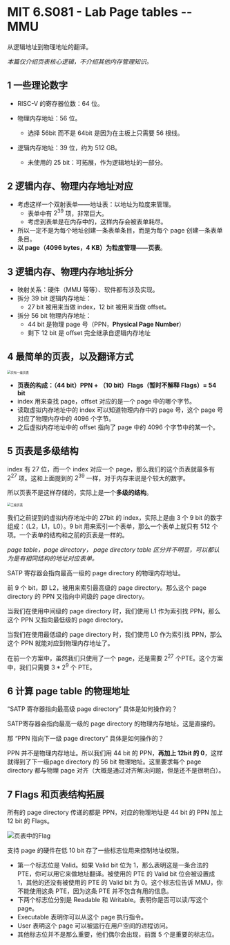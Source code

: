 # MIT 6.S081 - Lab Page tables -- MMU

从逻辑地址到物理地址的翻译。

*本篇仅介绍页表核心逻辑，不介绍其他内存管理知识。*

## 1 一些理论数字

- RISC-V 的寄存器位数：64 位。

- 物理内存地址：56 位。
  - 选择 56bit 而不是 64bit 是因为在主板上只需要 56 根线。
- 逻辑内存地址：39 位，约为 512 GB。
  - 未使用的 25 bit：可拓展，作为逻辑地址的一部分。

## 2 逻辑内存、物理内存地址对应

- 考虑这样一个双射表单——地址表：以地址为粒度来管理。
  - 表单中有 $2^{39}$ 项，非常巨大。
  - 考虑到表单是在内存中的，这样内存会被表单耗尽。
- 所以一定不是为每个地址创建一条表单条目，而是为每个 page 创建一条表单条目。
- **以 page（4096 bytes，4 KB）为粒度管理——页表**。

## 3 逻辑内存、物理内存地址拆分

- 映射关系：硬件（MMU 等等）、软件都有涉及实现。
- 拆分 39 bit 逻辑内存地址：
  - 27 bit 被用来当做 index，12 bit 被用来当做 offset。
- 拆分 56 bit 物理内存地址：
  - 44 bit 是物理 page 号（PPN，**Physical Page Number**）
  - 剩下 12 bit 是 offset 完全继承自逻辑内存地址

## 4 最简单的页表，以及翻译方式

<img src="https://typora-1304621073.cos.ap-guangzhou.myqcloud.com/typora/%E5%8F%AA%E6%9C%89%E4%B8%80%E7%BA%A7%E9%A1%B5%E8%A1%A8.png" alt="只有一级页表" style="zoom: 50%;" />

- **页表的构成：（44 bit）PPN + （10 bit）Flags（暂时不解释 Flags）= 54 bit**
- index 用来查找 page，offset 对应的是一个 page 中的哪个字节。
- 读取虚拟内存地址中的 index 可以知道物理内存中的 page 号，这个 page 号对应了物理内存中的 4096 个字节。
- 之后虚拟内存地址中的 offset 指向了 page 中的 4096 个字节中的某一个。

## 5 页表是多级结构

index 有 27 位，而一个 index 对应一个 page，那么我们的这个页表就最多有 $2^{27}$ 项。这和上面提到的 $2^{39}$ 一样，对于内存来说是个较大的数字。

所以页表不是这样存储的，实际上是一个**多级的结构**。

<img src="https://typora-1304621073.cos.ap-guangzhou.myqcloud.com/typora/%E4%B8%89%E7%BA%A7%E9%A1%B5%E8%A1%A8.png" alt="三级页表" style="zoom: 50%;" />

我们之前提到的虚拟内存地址中的 27bit 的 index，实际上是由 3 个 9 bit 的数字组成：（L2，L1，L0）。9 bit 用来索引一个表单，那么一个表单上就只有 512 个项。一个表单的结构和之前的页表是一样的。

*page table，page directory， page directory table 区分并不明显，可以都认为是有相同结构的地址对应表单。*

SATP 寄存器会指向最高一级的 page directory 的物理内存地址。

前 9 个 bit，即 L2，被用来索引最高级的 page directory。那么这个 page directory 的 PPN 又指向中间级的 page directory。

当我们在使用中间级的 page directory 时，我们使用 L1 作为索引找 PPN，那么这个 PPN 又指向最低级的 page directory。

当我们在使用最低级的 page directory 时，我们使用 L0 作为索引找 PPN，那么这个 PPN 就能对应到物理内存地址了。

在前一个方案中，虽然我们只使用了一个 page，还是需要 $2^{27}$ 个PTE。这个方案中，我们只需要 $3 * 2^9$ 个 PTE。

## 6 计算 page table 的物理地址

“SATP 寄存器指向最高级 page directory” 具体是如何操作的？

SATP寄存器会指向最高一级的 page directory 的物理内存地址。这是直接的。

那 “PPN 指向下一级 page directory” 具体是如何操作的？

PPN 并不是物理内存地址。所以我们用 44 bit 的 PPN，**再加上 12bit 的 0**，这样就得到了下一级page directory 的 56 bit 物理地址。这里要求每个 page directory 都与物理 page 对齐（大概是通过对齐解决问题，但是还不是很明白）。

## 7 Flags 和页表结构拓展

所有的 page directory 传递的都是 PPN，对应的物理地址是 44 bit 的 PPN 加上 12 bit 的 Flags。

![页表中的Flag](https://typora-1304621073.cos.ap-guangzhou.myqcloud.com/typora/%E9%A1%B5%E8%A1%A8%E4%B8%AD%E7%9A%84Flag.png)

支持 page 的硬件在低 10 bit 存了一些标志位用来控制地址权限。

- 第一个标志位是 Valid。如果 Valid bit 位为 1，那么表明这是一条合法的 PTE，你可以用它来做地址翻译。被使用的 PTE 的 Valid bit 位会被设置成 1，其他的还没有被使用的 PTE 的 Valid bit 为 0。这个标志位告诉 MMU，你不能使用这条 PTE，因为这条 PTE 并不包含有用的信息。
- 下两个标志位分别是 Readable 和 Writable。表明你是否可以读/写这个 page。
- Executable 表明你可以从这个 page 执行指令。
- User 表明这个 page 可以被运行在用户空间的进程访问。
- 其他标志位并不是那么重要，他们偶尔会出现，前面 5 个是重要的标志位。